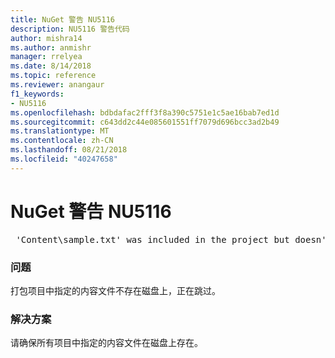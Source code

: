 ```yaml
---
title: NuGet 警告 NU5116
description: NU5116 警告代码
author: mishra14
ms.author: anmishr
manager: rrelyea
ms.date: 8/14/2018
ms.topic: reference
ms.reviewer: anangaur
f1_keywords:
- NU5116
ms.openlocfilehash: bdbdafac2fff3f8a390c5751e1c5ae16bab7ed1d
ms.sourcegitcommit: c643dd2c44e085601551ff7079d696bcc3ad2b49
ms.translationtype: MT
ms.contentlocale: zh-CN
ms.lasthandoff: 08/21/2018
ms.locfileid: "40247658"
---
```

# <a name="nuget-warning-nu5116"></a>NuGet 警告 NU5116
<pre> 'Content\sample.txt' was included in the project but doesn't exist. Skipping...</pre>

### <a name="issue"></a>问题

打包项目中指定的内容文件不存在磁盘上，正在跳过。


### <a name="solution"></a>解决方案

请确保所有项目中指定的内容文件在磁盘上存在。

